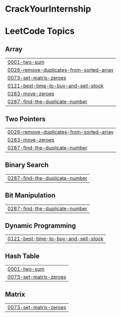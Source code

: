 # CrackYourInternship

<!---LeetCode Topics Start-->
# LeetCode Topics
## Array
|  |
| ------- |
| [0001-two-sum](https://github.com/pratikshaK1448/CrackYourInternship/tree/master/0001-two-sum) |
| [0026-remove-duplicates-from-sorted-array](https://github.com/pratikshaK1448/CrackYourInternship/tree/master/0026-remove-duplicates-from-sorted-array) |
| [0073-set-matrix-zeroes](https://github.com/pratikshaK1448/CrackYourInternship/tree/master/0073-set-matrix-zeroes) |
| [0121-best-time-to-buy-and-sell-stock](https://github.com/pratikshaK1448/CrackYourInternship/tree/master/0121-best-time-to-buy-and-sell-stock) |
| [0283-move-zeroes](https://github.com/pratikshaK1448/CrackYourInternship/tree/master/0283-move-zeroes) |
| [0287-find-the-duplicate-number](https://github.com/pratikshaK1448/CrackYourInternship/tree/master/0287-find-the-duplicate-number) |
## Two Pointers
|  |
| ------- |
| [0026-remove-duplicates-from-sorted-array](https://github.com/pratikshaK1448/CrackYourInternship/tree/master/0026-remove-duplicates-from-sorted-array) |
| [0283-move-zeroes](https://github.com/pratikshaK1448/CrackYourInternship/tree/master/0283-move-zeroes) |
| [0287-find-the-duplicate-number](https://github.com/pratikshaK1448/CrackYourInternship/tree/master/0287-find-the-duplicate-number) |
## Binary Search
|  |
| ------- |
| [0287-find-the-duplicate-number](https://github.com/pratikshaK1448/CrackYourInternship/tree/master/0287-find-the-duplicate-number) |
## Bit Manipulation
|  |
| ------- |
| [0287-find-the-duplicate-number](https://github.com/pratikshaK1448/CrackYourInternship/tree/master/0287-find-the-duplicate-number) |
## Dynamic Programming
|  |
| ------- |
| [0121-best-time-to-buy-and-sell-stock](https://github.com/pratikshaK1448/CrackYourInternship/tree/master/0121-best-time-to-buy-and-sell-stock) |
## Hash Table
|  |
| ------- |
| [0001-two-sum](https://github.com/pratikshaK1448/CrackYourInternship/tree/master/0001-two-sum) |
| [0073-set-matrix-zeroes](https://github.com/pratikshaK1448/CrackYourInternship/tree/master/0073-set-matrix-zeroes) |
## Matrix
|  |
| ------- |
| [0073-set-matrix-zeroes](https://github.com/pratikshaK1448/CrackYourInternship/tree/master/0073-set-matrix-zeroes) |
<!---LeetCode Topics End-->